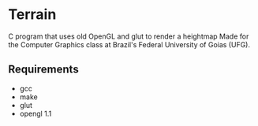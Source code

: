 # Terrain
C program that uses old OpenGL and glut to render a heightmap
Made for the Computer Graphics class at Brazil's Federal University of Goias (UFG).

## Requirements
- gcc
- make
- glut
- opengl 1.1


